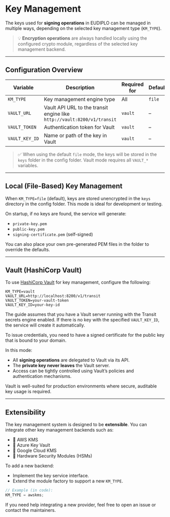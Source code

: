 # Key Management

The keys used for **signing operations** in EUDIPLO can be managed in multiple
ways, depending on the selected key management type (`KM_TYPE`).

> 💡 **Encryption operations** are always handled locally using the configured
> crypto module, regardless of the selected key management backend.

---

## Configuration Overview

| Variable       | Description                                                             | Required for | Default |
| -------------- | ----------------------------------------------------------------------- | ------------ | ------- |
| `KM_TYPE`      | Key management engine type                                              | All          | `file`  |
| `VAULT_URL`    | Vault API URL to the transit engine like `http://vault:8200/v1/transit` | `vault`      | –       |
| `VAULT_TOKEN`  | Authentication token for Vault                                          | `vault`      | –       |
| `VAULT_KEY_ID` | Name or path of the key in Vault                                        | `vault`      | –       |

> ✅ When using the default `file` mode, the keys will be stored in the `keys`
> folder in the config folder. Vault mode requires all `VAULT_*` variables.

---

## Local (File-Based) Key Management

When `KM_TYPE=file` (default), keys are stored unencrypted in the `keys`
directory in the config folder. This mode is ideal for development or testing.

On startup, if no keys are found, the service will generate:

- `private-key.pem`
- `public-key.pem`
- `signing-certificate.pem` (self-signed)

You can also place your own pre-generated PEM files in the folder to override
the defaults.

---

## Vault (HashiCorp Vault)

To use [HashiCorp Vault](https://www.vaultproject.io/) for key management,
configure the following:

```env
KM_TYPE=vault
VAULT_URL=http://localhost:8200/v1/transit
VAULT_TOKEN=your-vault-token
VAULT_KEY_ID=your-key-id
```

The guide assumes that you have a Vault server running with the Transit secrets
engine enabled. If there is no key with the specified `VAULT_KEY_ID`, the
service will create it automatically.

To issue credentials, you need to have a signed certificate for the public key
that is bound to your domain.

In this mode:

- All **signing operations** are delegated to Vault via its API.
- The **private key never leaves** the Vault server.
- Access can be tightly controlled using Vault’s policies and authentication
  mechanisms.

Vault is well-suited for production environments where secure, auditable key
usage is required.

---

## Extensibility

The key management system is designed to be **extensible**. You can integrate
other key management backends such as:

- 🔐 AWS KMS
- 🔐 Azure Key Vault
- 🔐 Google Cloud KMS
- 🔐 Hardware Security Modules (HSMs)

To add a new backend:

- Implement the key service interface.
- Extend the module factory to support a new `KM_TYPE`.

```ts
// Example (in code):
KM_TYPE = awskms;
```

If you need help integrating a new provider, feel free to open an issue or
contact the maintainers.
